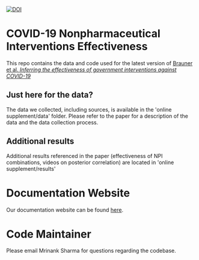 [![DOI](https://zenodo.org/badge/252021588.svg)](https://zenodo.org/badge/latestdoi/252021588)

# COVID-19 Nonpharmaceutical Interventions Effectiveness

This repo contains the data and code used for the latest version of [Brauner et al. *Inferring the effectiveness of government interventions against COVID-19*](https://www.medrxiv.org/content/10.1101/2020.05.28.20116129v2.article-info)

## Just here for the data?
The data we collected, including sources, is available in the 'online supplement/data' folder. Please refer to the paper for a description of the data and the data collection process.

## Additional results
Additional results referenced in the paper (effectiveness of NPI combinations, videos on posterior correlation) are located in 'online supplement/results'

# Documentation Website
Our documentation website can be found [here](https://epidemics.github.io/COVIDNPIs/reproduction/reproduction.html).

# Code Maintainer
Please email Mrinank Sharma for questions regarding the codebase.